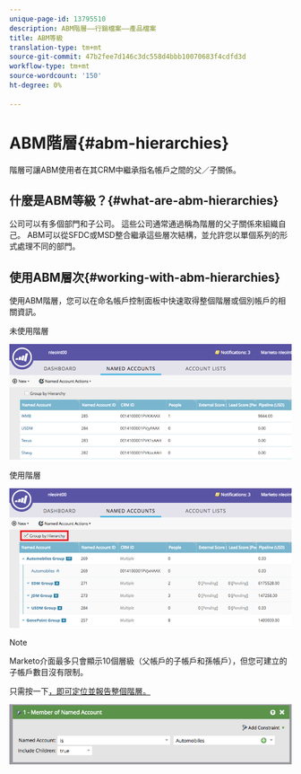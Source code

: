 ```yaml
---
unique-page-id: 13795510
description: ABM階層——行銷檔案——產品檔案
title: ABM等級
translation-type: tm+mt
source-git-commit: 47b2fee7d146c3dc558d4bbb10070683f4cdfd3d
workflow-type: tm+mt
source-wordcount: '150'
ht-degree: 0%

---
```



# ABM階層{#abm-hierarchies}

階層可讓ABM使用者在其CRM中繼承指名帳戶之間的父／子關係。

## 什麼是ABM等級？{#what-are-abm-hierarchies}

公司可以有多個部門和子公司。 這些公司通常通過稱為階層的父子關係來組織自己。 ABM可以從SFDC或MSD整合繼承這些層次結構，並允許您以單個系列的形式處理不同的部門。

## 使用ABM層次{#working-with-abm-hierarchies}

使用ABM階層，您可以在命名帳戶控制面板中快速取得整個階層或個別帳戶的相關資訊。

未使用階層

![](assets/before.png)

使用階層

![](assets/after.png)

>[!NOTE]
>
>Marketo介面最多只會顯示10個層級（父帳戶的子帳戶和孫帳戶），但您可建立的子帳戶數目沒有限制。

只需按一下[，即可定位並報告整個階層。](http://docs.marketo.com/display/DOCS/Account+Filters#AccountFilters-MemberofNamedAccount)

![](assets/member.png)

